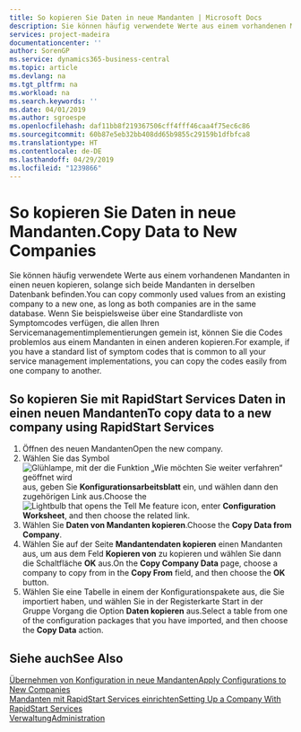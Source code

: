 ```yaml
---
title: So kopieren Sie Daten in neue Mandanten | Microsoft Docs
description: Sie können häufig verwendete Werte aus einem vorhandenen Mandanten in einen neuen kopieren, solange sich beide Mandanten in derselben Datenbank befinden. Wenn Sie beispielsweise über eine Standardliste von Symptomcodes verfügen, die allen Ihren Servicemanagementimplementierungen gemein ist, können Sie die Codes problemlos aus einem Mandanten in einen anderen kopieren.
services: project-madeira
documentationcenter: ''
author: SorenGP
ms.service: dynamics365-business-central
ms.topic: article
ms.devlang: na
ms.tgt_pltfrm: na
ms.workload: na
ms.search.keywords: ''
ms.date: 04/01/2019
ms.author: sgroespe
ms.openlocfilehash: daf11bb8f219367506cff4fff46caa4f75ec6c86
ms.sourcegitcommit: 60b87e5eb32bb408dd65b9855c29159b1dfbfca8
ms.translationtype: HT
ms.contentlocale: de-DE
ms.lasthandoff: 04/29/2019
ms.locfileid: "1239866"
---
```

# <a name="copy-data-to-new-companies"></a><span data-ttu-id="3cc51-104">So kopieren Sie Daten in neue Mandanten.</span><span class="sxs-lookup"><span data-stu-id="3cc51-104">Copy Data to New Companies</span></span>
<span data-ttu-id="3cc51-105">Sie können häufig verwendete Werte aus einem vorhandenen Mandanten in einen neuen kopieren, solange sich beide Mandanten in derselben Datenbank befinden.</span><span class="sxs-lookup"><span data-stu-id="3cc51-105">You can copy commonly used values from an existing company to a new one, as long as both companies are in the same database.</span></span> <span data-ttu-id="3cc51-106">Wenn Sie beispielsweise über eine Standardliste von Symptomcodes verfügen, die allen Ihren Servicemanagementimplementierungen gemein ist, können Sie die Codes problemlos aus einem Mandanten in einen anderen kopieren.</span><span class="sxs-lookup"><span data-stu-id="3cc51-106">For example, if you have a standard list of symptom codes that is common to all your service management implementations, you can copy the codes easily from one company to another.</span></span>  

## <a name="to-copy-data-to-a-new-company-using-rapidstart-services"></a><span data-ttu-id="3cc51-107">So kopieren Sie mit RapidStart Services Daten in einen neuen Mandanten</span><span class="sxs-lookup"><span data-stu-id="3cc51-107">To copy data to a new company using RapidStart Services</span></span>  
1. <span data-ttu-id="3cc51-108">Öffnen des neuen Mandanten</span><span class="sxs-lookup"><span data-stu-id="3cc51-108">Open the new company.</span></span>  
2. <span data-ttu-id="3cc51-109">Wählen Sie das Symbol ![Glühlampe, mit der die Funktion „Wie möchten Sie weiter verfahren“ geöffnet wird](media/ui-search/search_small.png "Wie möchten Sie weiter verfahren?") aus, geben Sie **Konfigurationsarbeitsblatt** ein, und wählen dann den zugehörigen Link aus.</span><span class="sxs-lookup"><span data-stu-id="3cc51-109">Choose the ![Lightbulb that opens the Tell Me feature](media/ui-search/search_small.png "Tell me what you want to do") icon, enter **Configuration Worksheet**, and then choose the related link.</span></span>  
3. <span data-ttu-id="3cc51-110">Wählen Sie **Daten von Mandanten kopieren**.</span><span class="sxs-lookup"><span data-stu-id="3cc51-110">Choose the **Copy Data from Company**.</span></span>  
4. <span data-ttu-id="3cc51-111">Wählen Sie auf der Seite **Mandantendaten kopieren** einen Mandanten aus, um aus dem Feld **Kopieren von** zu kopieren und wählen Sie dann die Schaltfläche **OK** aus.</span><span class="sxs-lookup"><span data-stu-id="3cc51-111">On the **Copy Company Data** page, choose a company to copy from in the **Copy From** field, and then choose the **OK** button.</span></span>  
5. <span data-ttu-id="3cc51-112">Wählen Sie eine Tabelle in einem der Konfigurationspakete aus, die Sie importiert haben, und wählen Sie in der Registerkarte Start in der Gruppe Vorgang die Option **Daten kopieren** aus.</span><span class="sxs-lookup"><span data-stu-id="3cc51-112">Select a table from one of the configuration packages that you have imported, and then choose the **Copy Data** action.</span></span>

## <a name="see-also"></a><span data-ttu-id="3cc51-113">Siehe auch</span><span class="sxs-lookup"><span data-stu-id="3cc51-113">See Also</span></span>
[<span data-ttu-id="3cc51-114">Übernehmen von Konfiguration in neue Mandanten</span><span class="sxs-lookup"><span data-stu-id="3cc51-114">Apply Configurations to New Companies</span></span>](admin-apply-configuration-to-new-companies.md)  
[<span data-ttu-id="3cc51-115">Mandanten mit RapidStart Services einrichten</span><span class="sxs-lookup"><span data-stu-id="3cc51-115">Setting Up a Company With RapidStart Services</span></span>](admin-set-up-a-company-with-rapidstart.md)  
[<span data-ttu-id="3cc51-116">Verwaltung</span><span class="sxs-lookup"><span data-stu-id="3cc51-116">Administration</span></span>](admin-setup-and-administration.md)
